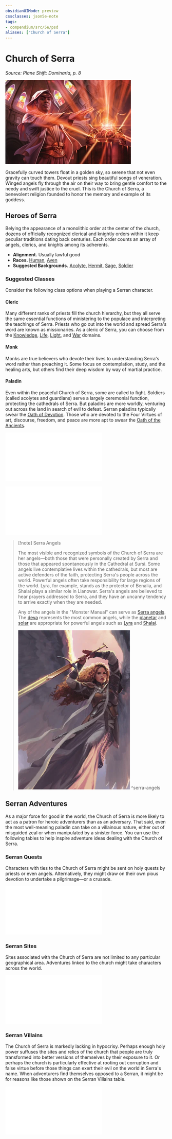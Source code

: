 ```yaml
---
obsidianUIMode: preview
cssclasses: json5e-note
tags:
- compendium/src/5e/psd
aliases: ["Church of Serra"]
---
```

# Church of Serra
*Source: Plane Shift: Dominaria, p. 8* 

![Invoke the Divine](https://raw.githubusercontent.com/5etools-mirror-3/5etools-img/main/book/PSD/007.webp#center)

Gracefully curved towers float in a golden sky, so serene that not even gravity can touch them. Devout priests sing beautiful songs of veneration. Winged angels fly through the air on their way to bring gentle comfort to the needy and swift justice to the cruel. This is the Church of Serra, a benevolent religion founded to honor the memory and example of its goddess.

## Heroes of Serra

Belying the appearance of a monolithic order at the center of the church, dozens of officially recognized clerical and knightly orders within it keep peculiar traditions dating back centuries. Each order counts an array of angels, clerics, and knights among its adherents.

- **Alignment.** Usually lawful good  
- **Races.** [Human](Mechanics/races/human.md), [Aven](Mechanics/races/aven-psd.md)  
- **Suggested Backgrounds.** [Acolyte](Mechanics/backgrounds/acolyte.md), [Hermit](Mechanics/backgrounds/hermit.md), [Sage](Mechanics/backgrounds/sage.md), [Soldier](Mechanics/backgrounds/soldier.md)  

### Suggested Classes

Consider the following class options when playing a Serran character.

#### Cleric

Many different ranks of priests fill the church hierarchy, but they all serve the same essential functions of ministering to the populace and interpreting the teachings of Serra. Priests who go out into the world and spread Serra's word are known as missionaries. As a cleric of Serra, you can choose from the [Knowledge](Mechanics/classes/cleric-knowledge-domain.md), [Life](Mechanics/classes/cleric-life-domain.md), [Light](Mechanics/classes/cleric-light-domain.md), and [War](Mechanics/classes/cleric-war-domain.md) domains.

#### Monk

Monks are true believers who devote their lives to understanding Serra's word rather than preaching it. Some focus on contemplation, study, and the healing arts, but others find their deep wisdom by way of martial practice.

#### Paladin

Even within the peaceful Church of Serra, some are called to fight. Soldiers (called acolytes and guardians) serve a largely ceremonial function, protecting the cathedrals of Serra. But paladins are more worldly, venturing out across the land in search of evil to defeat. Serran paladins typically swear the [Oath of Devotion](Mechanics/classes/paladin-oath-of-devotion.md). Those who are devoted to the Four Virtues of art, discourse, freedom, and peace are more apt to swear the [Oath of the Ancients](Mechanics/classes/paladin-oath-of-the-ancients.md).

![Heroes of Serra; Suggested Ideals](Mechanics/tables/heroes-of-serra-suggested-ideals-psd.md)

![Heroes of Serra; Suggested Bonds](Mechanics/tables/heroes-of-serra-suggested-bonds-psd.md)

> [!note] Serra Angels
> 
> The most visible and recognized symbols of the Church of Serra are her angels—both those that were personally created by Serra and those that appeared spontaneously in the Cathedral at Sursi. Some angels live contemplative lives within the cathedrals, but most are active defenders of the faith, protecting Serra's people across the world. Powerful angels often take responsibility for large regions of the world. Lyra, for example, stands as the protector of Benalia, and Shalai plays a similar role in Llanowar. Serra's angels are believed to hear prayers addressed to Serra, and they have an uncanny tendency to arrive exactly when they are needed.
> 
> Any of the angels in the "Monster Manual" can serve as [Serra angels](Mechanics/bestiary/celestial/serra-angel-psd.md). The [deva](Mechanics/bestiary/celestial/deva.md) represents the most common angels, while the [planetar](Mechanics/bestiary/celestial/planetar.md) and [solar](Mechanics/bestiary/celestial/solar.md) are appropriate for powerful angels such as [Lyra](Mechanics/bestiary/npc/lyra-psd.md) and [Shalai](Mechanics/bestiary/npc/shalai-psd.md).
> 
> ![Angel](https://raw.githubusercontent.com/5etools-mirror-3/5etools-img/main/book/PSD/008.webp#center)
^serra-angels

## Serran Adventures

As a major force for good in the world, the Church of Serra is more likely to act as a patron for heroic adventurers than as an adversary. That said, even the most well-meaning paladin can take on a villainous nature, either out of misguided zeal or when manipulated by a sinister force. You can use the following tables to help inspire adventure ideas dealing with the Church of Serra.

### Serran Quests

Characters with ties to the Church of Serra might be sent on holy quests by priests or even angels. Alternatively, they might draw on their own pious devotion to undertake a pilgrimage—or a crusade.

![Serran Quests](Mechanics/tables/serran-quests-psd.md)

### Serran Sites

Sites associated with the Church of Serra are not limited to any particular geographical area. Adventures linked to the church might take characters across the world.

![Serran Sites](Mechanics/tables/serran-sites-psd.md)

### Serran Villains

The Church of Serra is markedly lacking in hypocrisy. Perhaps enough holy power suffuses the sites and relics of the church that people are truly transformed into better versions of themselves by their exposure to it. Or perhaps the church is particularly effective at rooting out corruption and false virtue before those things can exert their evil on the world in Serra's name. When adventurers find themselves opposed to a Serran, it might be for reasons like those shown on the Serran Villains table.

![Serran Villains](Mechanics/tables/serran-villains-psd.md)